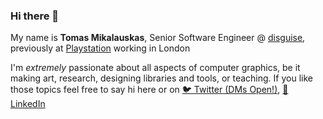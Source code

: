 ### Hi there 👋

My name is **Tomas Mikalauskas**, Senior Software Engineer @ [disguise](https://www.disguise.one/en/), previously at [Playstation](https://www.playstation.com/en-gb/) working in London

I'm *extremely* passionate about all aspects of computer graphics, be it making art, research, designing libraries and tools, or teaching. If you like those topics feel free to say hi here or on [🐦 Twitter (DMs Open!)](https://twitter.com/dev_tomas), [👔 LinkedIn](https://uk.linkedin.com/in/tomasmikalauskas)
